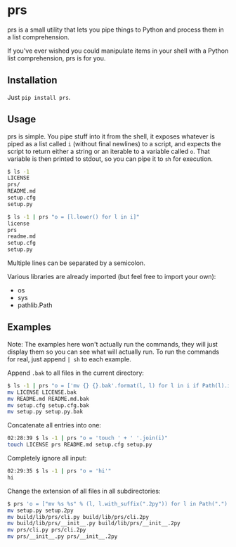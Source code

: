 prs
===

prs is a small utility that lets you pipe things to Python and process them in a list comprehension.

If you've ever wished you could manipulate items in your shell with a Python list comprehension, prs is for you.


Installation
------------

Just `pip install prs`.


Usage
-----

prs is simple. You pipe stuff into it from the shell, it exposes whatever is piped as a list called `i` (without final
newlines) to a script, and expects the script to return either a string or an iterable to a variable called `o`. That
variable is then printed to stdout, so you can pipe it to `sh` for execution.

```bash
$ ls -1
LICENSE
prs/
README.md
setup.cfg
setup.py

$ ls -1 | prs "o = [l.lower() for l in i]"
license
prs
readme.md
setup.cfg
setup.py
```

Multiple lines can be separated by a semicolon.

Various libraries are already imported (but feel free to import your own):

* os
* sys
* pathlib.Path


Examples
--------

Note: The examples here won't actually run the commands, they will just display them so you can see what will actually
run. To run the commands for real, just append `| sh` to each example.

Append `.bak` to all files in the current directory:

```bash
$ ls -1 | prs "o = ['mv {} {}.bak'.format(l, l) for l in i if Path(l).is_file()]"
mv LICENSE LICENSE.bak
mv README.md README.md.bak
mv setup.cfg setup.cfg.bak
mv setup.py setup.py.bak
```


Concatenate all entries into one:

```bash
02:28:39 $ ls -1 | prs "o = 'touch ' + ' '.join(i)"
touch LICENSE prs README.md setup.cfg setup.py
```


Completely ignore all input:

```bash
02:29:35 $ ls -1 | prs "o = 'hi'"
hi
```


Change the extension of all files in all subdirectories:

```bash
$ prs 'o = ["mv %s %s" % (l, l.with_suffix(".2py")) for l in Path(".").glob("**/*.py")]'
mv setup.py setup.2py
mv build/lib/prs/cli.py build/lib/prs/cli.2py
mv build/lib/prs/__init__.py build/lib/prs/__init__.2py
mv prs/cli.py prs/cli.2py
mv prs/__init__.py prs/__init__.2py
```
